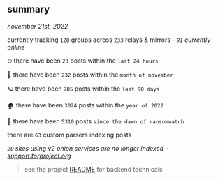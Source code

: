 
## summary
_november 21st, 2022_

currently tracking `128` groups across `233` relays & mirrors - _`91` currently online_

⏲ there have been `23` posts within the `last 24 hours`

🦈 there have been `232` posts within the `month of november`

🪐 there have been `785` posts within the `last 90 days`

🏚 there have been `3024` posts within the `year of 2022`

🦕 there have been `5310` posts `since the dawn of ransomwatch`

there are `63` custom parsers indexing posts

_`20` sites using v2 onion services are no longer indexed - [support.torproject.org](https://support.torproject.org/onionservices/v2-deprecation/)_

> see the project [README](https://github.com/joshhighet/ransomwatch#ransomwatch--) for backend technicals
